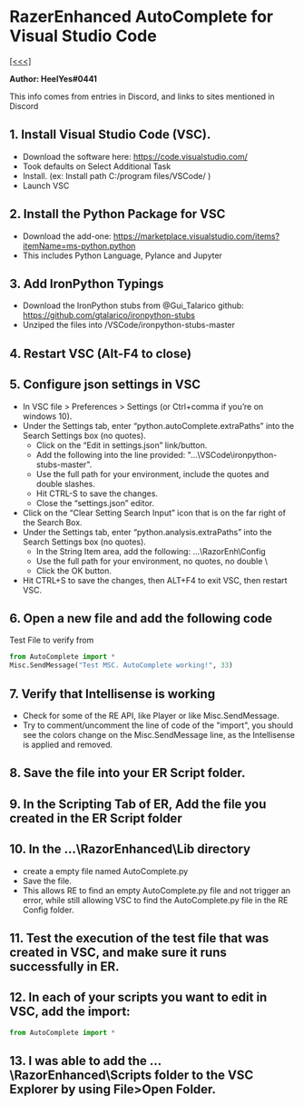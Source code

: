 # RazerEnhanced AutoComplete for Visual Studio Code

[[<<<]](../index.md)

**Author: HeelYes#0441**

This info comes from entries in Discord, and links to sites mentioned in Discord

## 1. Install Visual Studio Code (VSC).
- Download the software here: https://code.visualstudio.com/
- Took defaults on Select Additional Task
- Install. (ex: Install path C:/program files/VSCode/ )
- Launch VSC

## 2. Install the Python Package for VSC
- Download the add-one: https://marketplace.visualstudio.com/items?itemName=ms-python.python
- This includes Python Language, Pylance and Jupyter

## 3. Add IronPython Typings
- Download the IronPython stubs from @Gui_Talarico github: https://github.com/gtalarico/ironpython-stubs
- Unziped the files into /VSCode/ironpython-stubs-master

## 4. Restart VSC (Alt-F4 to close)

## 5. Configure json settings in VSC
- In VSC  file > Preferences > Settings (or Ctrl+comma if you’re on windows 10).
- Under the Settings tab, enter “python.autoComplete.extraPaths” into the Search Settings box (no quotes).
  - Click on the “Edit in settings.json” link/button.
  - Add the following into the line provided:  "…\\VSCode\\ironpython-stubs-master".
  - Use the full path for your environment, include the quotes and double slashes.
  - Hit CTRL-S to save the changes.
  - Close the “settings.json” editor.
- Click on the “Clear Setting Search Input” icon that is on the far right of the Search Box.
- Under the Settings tab, enter “python.analysis.extraPaths” into the Search Settings box (no quotes).
  - In the String Item area, add the following: ...\RazorEnh\Config
  - Use the full path for your environment, no quotes, no double \
  - Click the OK button.
- Hit CTRL+S to save the changes, then ALT+F4 to exit VSC, then restart VSC.

## 6. Open a new file and add the following code
Test File to verify from
```py
from AutoComplete import *
Misc.SendMessage("Test MSC. AutoComplete working!", 33)
```

## 7. Verify that Intellisense is working
- Check for some of the RE API, like Player or like Misc.SendMessage.
- Try to comment/uncomment the line of code of the "import", you should see the colors change on the Misc.SendMessage line, as the Intellisense is applied and removed.

## 8. Save the file into your ER Script folder.

## 9. In the Scripting Tab of ER, Add the file you created in the ER Script folder

## 10. In the …\RazorEnhanced\Lib directory
- create a empty file named AutoComplete.py
- Save the file.
- This allows RE to find an empty AutoComplete.py file and not trigger an error, while still allowing VSC to find the AutoComplete.py file in the RE Config folder.

## 11. Test the execution of the test file that was created in VSC, and make sure it runs successfully in ER.

## 12. In each of your scripts you want to edit in VSC, add the import:
```py
from AutoComplete import *
```

## 13. I was able to add the …\RazorEnhanced\Scripts folder to the VSC Explorer by using File>Open Folder.

